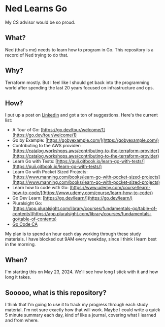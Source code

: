 # Ned Learns Go

My CS advisor would be so proud.

## What?

Ned (that's me) needs to learn how to program in Go. This repository is a record of Ned trying to do that.

## Why?

Terraform mostly. But I feel like I should get back into the programming world after spending the last 20 years focused on infrastructure and ops.

## How?

I put up a post on [LinkedIn](https://www.linkedin.com/posts/ned-bellavance_it-might-finally-be-time-ive-put-it-off-activity-7198659404630474754-2Cza?utm_source=share&utm_medium=member_desktop) and got a ton of suggestions. Here's the current list:

- A Tour of Go: [https://go.dev/tour/welcome/1](https://go.dev/tour/welcome/1)
-  Go by Example: [https://gobyexample.com/](https://gobyexample.com/)
- Contributing to the AWS provider: [https://catalog.workshops.aws/contributing-to-the-terraform-provider](https://catalog.workshops.aws/contributing-to-the-terraform-provider)
- Learn Go with Tests: [https://quii.gitbook.io/learn-go-with-tests/](https://quii.gitbook.io/learn-go-with-tests/)
- Learn Go with Pocket Sized Projects: [https://www.manning.com/books/learn-go-with-pocket-sized-projects](https://www.manning.com/books/learn-go-with-pocket-sized-projects)
- Learn how to code with Go: [https://www.udemy.com/course/learn-how-to-code/](https://www.udemy.com/course/learn-how-to-code/)
- Go Dev Learn: [https://go.dev/learn/](https://go.dev/learn/)
- Pluralsight Go: [https://app.pluralsight.com/library/courses/fundamentals-go/table-of-contents](https://app.pluralsight.com/library/courses/fundamentals-go/table-of-contents)
- [Go Code CA](https://www.gocode.ca/courses)

My plan is to spend an hour each day working through these study materials. I have blocked out 9AM every weekday, since I think I learn best in the morning.

## When?

I'm starting this on May 23, 2024. We'll see how long I stick with it and how long it takes.

## Sooooo, what is this repository?

I think that I'm going to use it to track my progress through each study material. I'm not sure exactly how that will work. Maybe I could write a quick 5 minute summary each day, kind of like a journal, covering what I learned and from where.

